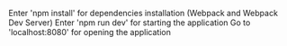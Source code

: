 Enter 'npm install' for dependencies installation (Webpack and Webpack Dev Server)
Enter 'npm run dev' for starting the application
Go to 'localhost:8080' for opening the application

